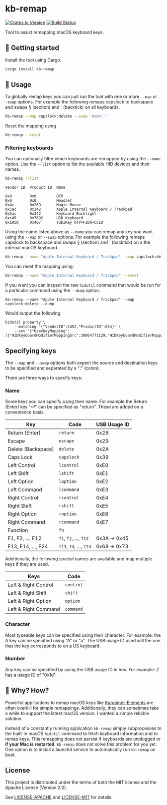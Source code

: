 # kb-remap

[![Crates.io Version](https://badgers.space/crates/version/kb-remap)](https://crates.io/crates/kb-remap)
[![Build Status](https://badgers.space/github/checks/rossmacarthur/kb-remap/trunk?label=build)](https://github.com/rossmacarthur/kb-remap/actions/workflows/build.yaml)

Tool to assist remapping macOS keyboard keys.

## 🚀 Getting started

Install the tool using Cargo.

```sh
cargo install kb-remap
```

## 🤸 Usage

To globally remap keys you can just run the tool with one or more `--map` or
`--swap` options. For example the following remaps capslock to backspace and
swaps § (section) and ` (backtick) on all keyboards.
```sh
kb-remap --map capslock:delete --swap '0x64:`'
```

Reset the mapping using
```sh
kb-remap --reset
```

### Filtering keyboards

You can optionally filter which keyboards are remapped by using the `--name`
option. Use the `--list` option to list the available HID devices and their
names.

```sh
kb-remap --list
```
```text
Vendor ID  Product ID  Name
---------  ----------  ----------------------------------
0x0        0x0         BTM
0x0        0x0         Headset
0x4c       0x269       Magic Mouse
0x5ac      0x342       Apple Internal Keyboard / Trackpad
0x5ac      0x342       Keyboard Backlight
0xc45      0x7692      USB Keyboard
0x1050     0x407       YubiKey OTP+FIDO+CCID
```

Using the name listed above as `--name` you can remap any key you want using the
`--map` or `--swap` options. For example the following remaps capslock to
backspace and swaps § (section) and ` (backtick) on a the internal macOS
keyboard.
```sh
kb-remap --name "Apple Internal Keyboard / Trackpad" --map capslock:delete --swap '0x64:`'
```

You can reset the mapping using:
```sh
kb-remap --name "Apple Internal Keyboard / Trackpad" --reset
```

If you want you can inspect the raw `hidutil` command that would be run for a
particular command using the `--dump` option.
```
kb-remap --name "Apple Internal Keyboard / Trackpad" --map capslock:delete --dump
```

Would output the following:
```text
hidutil property \
    --matching '{"VendorID":1452,"ProductID":834}' \
    --set '{"UserKeyMapping":[{"HIDKeyboardModifierMappingSrc":30064771129,"HIDKeyboardModifierMappingDst":30064771114}]}'
```

## Specifying keys

The `--map` and `--swap` options both expect the source and destination keys to
be specified and separated by a ":" (colon).

There are three ways to specify keys:

### Name

Some keys you can specify using their name. For example the Return (Enter) key
"⏎" can be specified as "return". These are added on a convenience basis.

| Key                | Code                    | USB Usage ID |
| ------------------ | ----------------------- | ------------ |
| Return (Enter)     | `return`                | 0x28         |
| Escape             | `escape`                | 0x29         |
| Delete (Backspace) | `delete`                | 0x2A         |
| Caps Lock          | `capslock`              | 0x39         |
| Left Control       | `lcontrol`              | 0xE0         |
| Left Shift         | `lshift`                | 0xE1         |
| Left Option        | `loption`               | 0xE2         |
| Left Command       | `lcommand`              | 0xE3         |
| Right Control      | `rcontrol`              | 0xE4         |
| Right Shift        | `rshift`                | 0xE5         |
| Right Option       | `roption`               | 0xE6         |
| Right Command      | `rcommand`              | 0xE7         |
| Function           | `fn`                    |              |
| F1, F2, ..., F12   | `f1`, `f2`, ..., `f12`  | 0x3A -> 0x45 |
| F13, F14, ..., F24 | `f13`, `f4`, ..., `f24` | 0x68 -> 0x73 |

Additionally, the following special names are available and map multiple keys if
they are used.

| Keys                 | Code      |
| -------------------- | --------- |
| Left & Right Control | `control` |
| Left & Right Shift   | `shift`   |
| Left & Right Option  | `option`  |
| Left & Right Command | `command` |

### Character

Most typeable keys can be specified using their character. For example: the A
key can be specified using "A" or "a". The USB usage ID used will the one that
the key corresponds to on a US keyboard.

### Number

Any key can be specified by using the USB usage ID in hex. For example: Z has a
usage ID of "0x1d".

## 🤔 Why? How?

Powerful applications to remap macOS keys like [Karabiner-Elements] are often
overkill for simple remappings. Additionally, they can sometimes take a while to
support the latest macOS version. I wanted a simple reliable solution.

Instead of a constantly running application `kb-remap` simply subprocesses to
the built-in macOS  `hidutil` command to fetch keyboard information and to remap
keys. This remapping does not persist if keyboards are unplugged or **if your
Mac is restarted**. `kb-remap` does not solve this problem for you yet. One
option is to install a launchd service to automatically run `kb-remap` on boot.

[Karabiner-Elements]: https://github.com/pqrs-org/Karabiner-Elements

## License

This project is distributed under the terms of both the MIT license and the
Apache License (Version 2.0).

See [LICENSE-APACHE](LICENSE-APACHE) and [LICENSE-MIT](LICENSE-MIT) for details.
